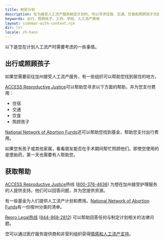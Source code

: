 ```yaml
---
title: 制定计划
description: 在为接受人工流产服务制定计划时，可以寻求住宿、交通、饮食和照顾孩子方面的帮助。
keywords: 出行、照顾孩子、工作、学校、人工流产费用
layout: sidebar-with-content.njk
dir: ltr
locale: zh-hans
---
```

以下是您在计划人工流产时需要考虑的一些事情。

## 出行或照顾孩子

如果您需要前往加州接受人工流产服务，有一些组织可以帮助您找到居住的地方。

[ACCESS Reproductive Justice](https://accessrj.org/case-study/access-reproductive-justice-healthline/)可以帮助您寻求以下方面的帮助，并为您支付费用：

- 住宿
- 交通
- 饮食
- 照顾孩子

[National Network of Abortion Funds](https://abortionfunds.org/need-abortion/)还可以帮助您找到基金，帮助您支付出行费用。

如果您有孩子或其他家属，看看朋友能否在手术期间帮忙照顾他们。即使您使用的是堕胎药，第一天也需要有人帮助您。

## 获取帮助

[ACCESS Reproductive Justice](https://accessrj.org/case-study/access-reproductive-justice-healthline/)热线 (<a href="tel:+1-800-376-4636">800-376-4636</a>) 为想在加州接受护理服务的人提供支持。他们可以回答问题，并为您提供资源。

有一些基金为人们提供人工流产计划和费用。[National Network of Abortion Funds](https://abortionfunds.org/need-abortion/#funds)有一份按州分类的清单。

[Repro Legal热线](https://www.reprolegalhelpline.org/) (<a href="tel:+1-888-868-2812">844-868-2812</a>) 可以帮助回答任何与制定计划相关的法律问题。

您可以通过医疗服务提供商和非营利组织获得[情感和人工流产支持](/zh-hans/support/health-and-wellness/)。
